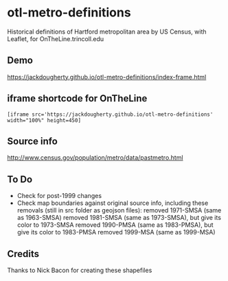 # otl-metro-definitions
Historical definitions of Hartford metropolitan area by US Census, with Leaflet, for OnTheLine.trincoll.edu

## Demo
https://jackdougherty.github.io/otl-metro-definitions/index-frame.html

## iframe shortcode for OnTheLine
```
[iframe src='https://jackdougherty.github.io/otl-metro-definitions' width="100%" height=450]
```

## Source info
http://www.census.gov/population/metro/data/pastmetro.html

## To Do

- Check for post-1999 changes
- Check map boundaries against original source info, including these removals (still in src folder as geojson files):
removed 1971-SMSA (same as 1963-SMSA)
removed 1981-SMSA (same as 1973-SMSA), but give its color to 1973-SMSA
removed 1990-PMSA (same as 1983-PMSA), but give its color to 1983-PMSA
removed 1999-MSA (same as 1999-MSA)

## Credits
Thanks to Nick Bacon for creating these shapefiles
